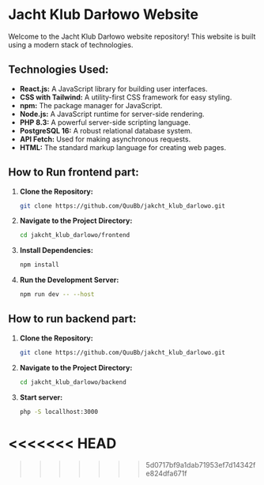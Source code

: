# Jacht Klub Darłowo Website

Welcome to the Jacht Klub Darłowo website repository! This website is built using a modern stack of technologies.

## Technologies Used:

- **React.js:** A JavaScript library for building user interfaces.
- **CSS with Tailwind:** A utility-first CSS framework for easy styling.
- **npm:** The package manager for JavaScript.
- **Node.js:** A JavaScript runtime for server-side rendering.
- **PHP 8.3:** A powerful server-side scripting language.
- **PostgreSQL 16:** A robust relational database system.
- **API Fetch:** Used for making asynchronous requests.
- **HTML:** The standard markup language for creating web pages.

## How to Run frontend part:

1. **Clone the Repository:**

   ```bash
   git clone https://github.com/QuuBb/jakcht_klub_darlowo.git

2. **Navigate to the Project Directory:**

   ```bash
   cd jakcht_klub_darlowo/frontend

3. **Install Dependencies:**

   ```bash
   npm install

4. **Run the Development Server:**

   ```bash
   npm run dev -- --host

## How to run backend part:

1. **Clone the Repository:**

   ```bash
   git clone https://github.com/QuuBb/jakcht_klub_darlowo.git

2. **Navigate to the Project Directory:**

   ```bash
   cd jakcht_klub_darlowo/backend

3. **Start server:**

   ```bash
   php -S locallhost:3000
<<<<<<< HEAD
=======




>>>>>>> 5d0717bf9a1dab71953ef7d14342fe824dfa671f
